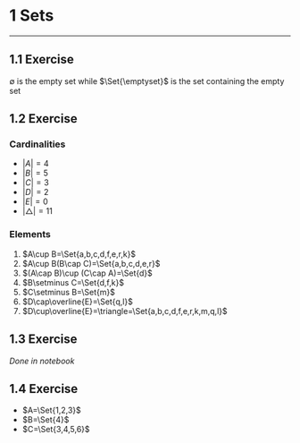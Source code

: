 
# 1 Sets
---
## 1.1 Exercise

$\emptyset$ is the empty set while $\Set{\emptyset}$ is the set containing the empty set


## 1.2 Exercise

### Cardinalities

* $|A|=4$
* $|B|=5$
* $|C|=3$
* $|D|=2$
* $|E|=0$
* $|\triangle |=11$

### Elements
1. $A\cup B=\Set{a,b,c,d,f,e,r,k}$
2. $A\cup B(B\cap C)=\Set{a,b,c,d,e,r}$
3. $(A\cap B)\cup (C\cap A)=\Set{d}$
4. $B\setminus C=\Set{d,f,k}$
5. $C\setminus B=\Set{m}$
6. $D\cap\overline{E}=\Set{q,l}$
7. $D\cup\overline{E}=\triangle=\Set{a,b,c,d,f,e,r,k,m,q,l}$

## 1.3 Exercise
_Done in notebook_

## 1.4 Exercise

* $A=\Set{1,2,3}$
* $B=\Set{4}$
* $C=\Set{3,4,5,6}$
